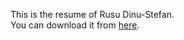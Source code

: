 This is the resume of Rusu Dinu-Stefan.  
You can download it from [here](https://raw.githubusercontent.com/rusudinu/resume/main/Resume%20Rusu%20Dinu%20Stefan%20Full.pdf).

